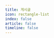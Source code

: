 ```yaml
---
title: 게시글
icon: rectangle-list
index: false
article: false
timeline: false
---
```


<AutoCatalog />
